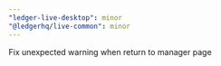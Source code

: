 ```yaml
---
"ledger-live-desktop": minor
"@ledgerhq/live-common": minor
---
```


Fix unexpected warning when return to manager page
